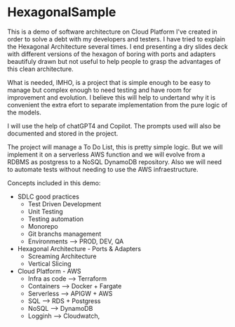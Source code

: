 # HexagonalSample
This is a demo of software architecture on Cloud Platform I've created in order to solve a debt with my developers and testers. I have tried to explain the Hexagonal Architecture several times. I end presenting a dry slides deck with different versions of the hexagon of boring with ports and adapters beautifuly drawn but not useful to help people to grasp the advantages of this clean architecture. 

What is needed, IMHO, is a project that is simple enough to be easy to manage but complex enough to need testing and have room for improvement and evolution. I believe this will help to undertand why it is convenient the extra efort to separate implementation from the pure logic of the models. 

I will use the help of chatGPT4 and Copilot. The prompts used will also be documented and stored in the project.

The project will manage a To Do List, this is pretty simple logic. But we will implement it on a serverless AWS function and we will evolve from a RDBMS as postgress to a NoSQL DynamoDB repository. Also we will need to automate tests without needing to use the AWS infraestructure.

Concepts included in this demo:

* SDLC good practices
  * Test Driven Development
  * Unit Testing
  * Testing automation
  * Monorepo
  * Git branchs management
  * Environments --> PROD, DEV, QA 
* Hexagonal Architecture - Ports & Adapters
  * Screaming Architecture
  * Vertical Slicing
* Cloud Platform - AWS
  * Infra as code --> Terraform
  * Containers --> Docker + Fargate
  * Serverless --> APIGW + AWS
  * SQL --> RDS + Postgress
  * NoSQL --> DynamoDB
  * Logginh --> Cloudwatch, 
